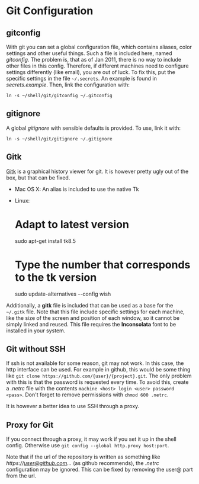 # Git Configuration

## gitconfig

With git you can set a global configuration file, which contains
aliases, color settings and other useful things. Such a file is
included here, named _gitconfig_. The problem is, that as of Jan 2011,
there is no way to include other files in this config. Therefore, if
different machines need to configure settings differently (like
email), you are out of luck. To fix this, put the specific settings in
the file `~/.secrets`. An example is found in _secrets.example_. Then,
link the configuration with:

`ln -s ~/shell/git/gitconfig ~/.gitconfig`

## gitignore

A global _gitignore_ with sensible defaults is provided. To use, link
it with:

`ln -s ~/shell/git/gitignore ~/.gitignore`

## Gitk

[Gitk](ftp://ftp.kernel.org/pub/software/scm/git/docs/gitk.html) is a
graphical history viewer for git. It is however pretty ugly out of the
box, but that can be fixed.

* Mac OS X: An alias is included to use the native Tk

* Linux:

    # Adapt to latest version
    sudo apt-get install tk8.5
    # Type the number that corresponds to the tk version
    sudo update-alternatives --config wish

Additionally, a __gitk__ file is included that can be used as a base
for the `~/.gitk` file. Note that this file include specific settings
for each machine, like the size of the screen and position of each
window, so it cannot be simply linked and reused. This file requires
the __Inconsolata__ font to be installed in your system.

## Git without SSH

If ssh is not available for some reason, git may not work. In this
case, the http interface can be used. For example in github, this
would be some thing like `git clone
https://github.com/{user}/{project}.git`. The only problem with this
is that the password is requested every time. To avoid this, create a
*.netrc* file with the contents `machine <host> login <user> password
<pass>`. Don't forget to remove permissions with `chmod 600 .netrc`.

It is however a better idea to use SSH through a proxy.

## Proxy for Git

If you connect through a proxy, it may work if you set it up in the
shell config. Otherwise use `git config --global http.proxy
host:port`.

Note that if the url of the repository is written as something like
_https://user@github.com..._ (as github recommends), the _.netrc_
configuration may be ignored. This can be fixed by removing the user@
part from the url.
